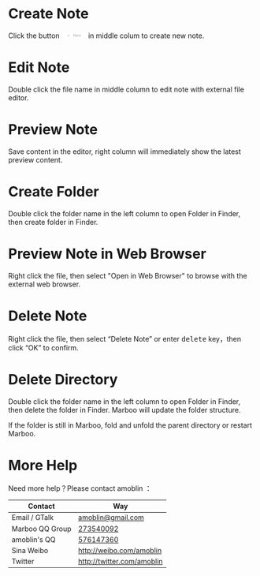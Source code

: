 # Create Note
Click the button <img src=".images/1.png" width="10%"/> in middle colum to create new note.

# Edit Note
Double click the file name in middle column to edit note with external file editor.

# Preview Note
Save content in the editor, right column will immediately show the latest preview content.

# Create Folder
Double click the folder name in the left column to open Folder in Finder, then create folder in Finder.

# Preview Note in Web Browser

Right click the file, then select "Open in Web Browser" to browse with the external web browser.

# Delete Note

Right click the file, then select “Delete Note”  or enter <kbd>delete</kbd> key，then click “OK” to confirm.

# Delete Directory

Double click the folder name in the left column to open Folder in Finder, then delete the folder in Finder.
Marboo will update the folder structure.

If the folder is still in Marboo, fold and unfold the parent directory or restart Marboo.

# More Help

Need more help？Please contact amoblin ：

| Contact | Way |
|-----|------|
| Email / GTalk | <amoblin@gmail.com> |
| Marboo QQ Group | [273540092](qq://273540092) |
| amoblin's QQ | [576147360](qq://576147360) |
| Sina Weibo | <http://weibo.com/amoblin> |
| Twitter | <http://twitter.com/amoblin> |
